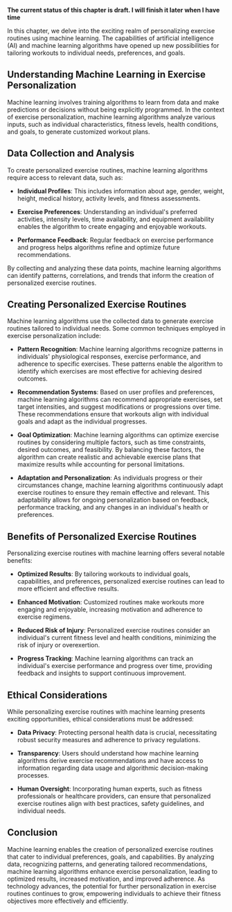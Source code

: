 **The current status of this chapter is draft. I will finish it later when I have time**

In this chapter, we delve into the exciting realm of personalizing exercise routines using machine learning. The capabilities of artificial intelligence (AI) and machine learning algorithms have opened up new possibilities for tailoring workouts to individual needs, preferences, and goals.

Understanding Machine Learning in Exercise Personalization
----------------------------------------------------------

Machine learning involves training algorithms to learn from data and make predictions or decisions without being explicitly programmed. In the context of exercise personalization, machine learning algorithms analyze various inputs, such as individual characteristics, fitness levels, health conditions, and goals, to generate customized workout plans.

Data Collection and Analysis
----------------------------

To create personalized exercise routines, machine learning algorithms require access to relevant data, such as:

* **Individual Profiles**: This includes information about age, gender, weight, height, medical history, activity levels, and fitness assessments.

* **Exercise Preferences**: Understanding an individual's preferred activities, intensity levels, time availability, and equipment availability enables the algorithm to create engaging and enjoyable workouts.

* **Performance Feedback**: Regular feedback on exercise performance and progress helps algorithms refine and optimize future recommendations.

By collecting and analyzing these data points, machine learning algorithms can identify patterns, correlations, and trends that inform the creation of personalized exercise routines.

Creating Personalized Exercise Routines
---------------------------------------

Machine learning algorithms use the collected data to generate exercise routines tailored to individual needs. Some common techniques employed in exercise personalization include:

* **Pattern Recognition**: Machine learning algorithms recognize patterns in individuals' physiological responses, exercise performance, and adherence to specific exercises. These patterns enable the algorithm to identify which exercises are most effective for achieving desired outcomes.

* **Recommendation Systems**: Based on user profiles and preferences, machine learning algorithms can recommend appropriate exercises, set target intensities, and suggest modifications or progressions over time. These recommendations ensure that workouts align with individual goals and adapt as the individual progresses.

* **Goal Optimization**: Machine learning algorithms can optimize exercise routines by considering multiple factors, such as time constraints, desired outcomes, and feasibility. By balancing these factors, the algorithm can create realistic and achievable exercise plans that maximize results while accounting for personal limitations.

* **Adaptation and Personalization**: As individuals progress or their circumstances change, machine learning algorithms continuously adapt exercise routines to ensure they remain effective and relevant. This adaptability allows for ongoing personalization based on feedback, performance tracking, and any changes in an individual's health or preferences.

Benefits of Personalized Exercise Routines
------------------------------------------

Personalizing exercise routines with machine learning offers several notable benefits:

* **Optimized Results**: By tailoring workouts to individual goals, capabilities, and preferences, personalized exercise routines can lead to more efficient and effective results.

* **Enhanced Motivation**: Customized routines make workouts more engaging and enjoyable, increasing motivation and adherence to exercise regimens.

* **Reduced Risk of Injury**: Personalized exercise routines consider an individual's current fitness level and health conditions, minimizing the risk of injury or overexertion.

* **Progress Tracking**: Machine learning algorithms can track an individual's exercise performance and progress over time, providing feedback and insights to support continuous improvement.

Ethical Considerations
----------------------

While personalizing exercise routines with machine learning presents exciting opportunities, ethical considerations must be addressed:

* **Data Privacy**: Protecting personal health data is crucial, necessitating robust security measures and adherence to privacy regulations.

* **Transparency**: Users should understand how machine learning algorithms derive exercise recommendations and have access to information regarding data usage and algorithmic decision-making processes.

* **Human Oversight**: Incorporating human experts, such as fitness professionals or healthcare providers, can ensure that personalized exercise routines align with best practices, safety guidelines, and individual needs.

Conclusion
----------

Machine learning enables the creation of personalized exercise routines that cater to individual preferences, goals, and capabilities. By analyzing data, recognizing patterns, and generating tailored recommendations, machine learning algorithms enhance exercise personalization, leading to optimized results, increased motivation, and improved adherence. As technology advances, the potential for further personalization in exercise routines continues to grow, empowering individuals to achieve their fitness objectives more effectively and efficiently.
